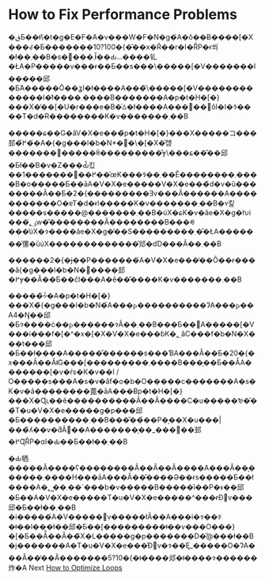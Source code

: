# How to Fix Performance Problems
[//]: # (Version:1.0.0)
�قƂ��ǂ̃\�t�g�E�F�A�v���W�F�N�g�́A�ŏ��Ƀ����[�X���ꂽ�Ƃ�������10?100�{�̑��x�Ŕ��r�I�ȒP�ɍ쐬�ł��܂��B�s�꓊���܂ł̎��Ԃ𔗂����钆�ŁA�P�����v���ɍ��Ƃ��s���\�����[�V�������I�����邱�Ƃ́A�����Ō��ʓI�ł����A���̃\�����[�V�������������I�ł͂����܂����B�������A�p�t�H�[�}���X�̓��[�U�r���e�B�̈ꕔ�ł����A���΂��΍ŏI�I�ɂ͂����T�d�Ɍ��������K�v�������܂��B

�����ɕ��G�ȃV�X�e���̃p�t�H�[�}���X�����コ���邽�߂̌��́A�{�g���l�b�N*�⃊�\�[�X�̑啔������������ꏊ���������̂ɏ\���ɕ��͂��邱�Ƃł��B�v�Z���Ԃ̂킸��1�������߂��֐��̍œK���ɂ͂��܂��Ӗ��������܂����B�o�����Ƃ��āA�V�X�e�����V�X�e���̏d�v�ȕ��������Ȃ��Ƃ�2�{���������Ǝv���Ȃ������A�����������O�ɐT�d�ɍl�����K�v�������܂��B�ʏ킱�����s�����@�������܂��B�ύX�ɕK�v�ȃe�X�g�ƕi���ۏ؂̓w�͂��������Ă��������B���ꂼ���̕ύX�ɂ����ăe�X�g�̕��S���������܂��̂ŁA�������̑傫�ȕύX�������������͂邩�ɗD���Ă��܂��B

������2�{�ɉ��P�������́A�V�X�e���̒��Ŏ��ɍ����ȃ{�g���l�b�N�𔭌����邽�߂ɏ��Ȃ��Ƃ��čl���A�ĕ��͂����K�v�������܂��B

�����̏ꍇ�A�p�t�H�[�}���X�̃{�g���l�b�N�́A���𐔂����������ɁA���𐔂��A4�Ŋ��邱�Ƃɂ����ċ��𐔂������ɂȂ��܂��B���Ƃ��΁A�����[�V���i���f�[�^�x�[�X�V�X�e���ɓK�؂ȃC���f�b�N�X���t���邱�Ƃ��ł����A�����̌������s���ƁA���Ȃ��Ƃ�20�{�x���Ȃ��Ȃǂ̃G���[���������܂����B���̗��Ƃ��ẮA�������[�v�ŕs�K�v��I / O�����s���A�s�v�ȃf�o�b�O�����c�������A�s�K�v�ȃ��������蓖�āA���Ƀp�t�H�[�}���X�Ɋւ��ĕ����������Ă��Ȃ����C�u�����₻�̑��̃T�u�V�X�e�����g�p���邱�Ƃ����������܂��B���̎��̉��P�͎��X�u���|���̉ʎ��v�ƌĂ΂��A�������̗��_���񋟂��邽�߂ɊȒP�ɑI�Ԃ��Ƃ��ł��܂��B

�Ԃ牺�����Ă����ʕ��������Ȃ��Ȃ��Ă����A���Ȃ��͉������܂����H���āA���Ȃ��͂����Ə��ɍs�����Ƃ��ł����A�܂��͖؂��`���b�v�����B�����ȉ��P�𑱂��邱�Ƃ��A�V�X�e�����T�u�V�X�e�����^���ɍĐ݌v���邱�Ƃ��ł��܂��B �i�����́A�V�����݌v�����łȂ��A���i�ɂ��ꂪ�ǂ��l���ł��邱�Ƃ��[���������ǂ��v���O���}�[�Ƃ��Ă̂��Ȃ��̃X�L�����g�p�������D�̋@���ł��B�j�������A�T�u�V�X�e���̍Đ݌v�ɂ��Ę_�����O�ɁA���Ȃ��̒��Ă�������5?10�{�ǂ����邩�ǂ����ɂ������炸�A
Next [How to Optimize Loops](07-How-to-Optimize-Loops.md)
